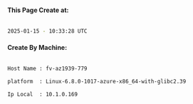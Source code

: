 
   
#### This Page Create at:

```bash

2025-01-15 - 10:33:28 UTC

```

#### Create By Machine:

```bash

Host Name : fv-az1939-779

platform  : Linux-6.8.0-1017-azure-x86_64-with-glibc2.39

Ip Local  : 10.1.0.169

```

